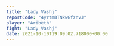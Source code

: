 ```yaml
---
title: "Lady Vashj"
reportCode: "4yrtmDTNkwGfznvJ"
player: "Aribèth"
fight: "Lady Vashj"
date: 2021-10-10T19:09:02.718000+00:00
---
```

